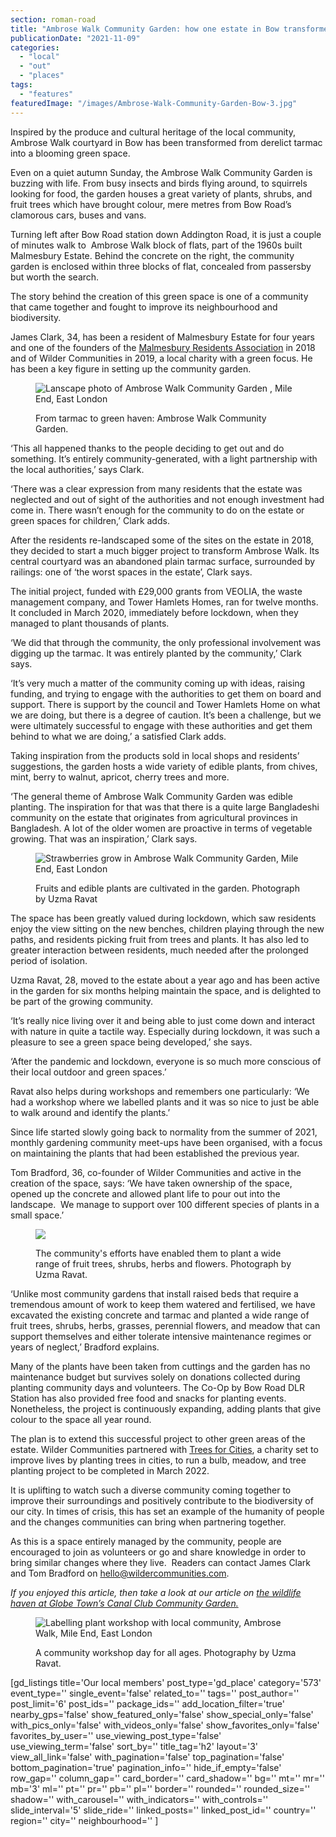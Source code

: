 ```yaml
---
section: roman-road
title: "Ambrose Walk Community Garden: how one estate in Bow transformed their landscape into a perfect pocket park"
publicationDate: "2021-11-09"
categories: 
  - "local"
  - "out"
  - "places"
tags: 
  - "features"
featuredImage: "/images/Ambrose-Walk-Community-Garden-Bow-3.jpg"
---
```


Inspired by the produce and cultural heritage of the local community, Ambrose Walk courtyard in Bow has been transformed from derelict tarmac into a blooming green space.

Even on a quiet autumn Sunday, the Ambrose Walk Community Garden is buzzing with life. From busy insects and birds flying around, to squirrels looking for food, the garden houses a great variety of plants, shrubs, and fruit trees which have brought colour, mere metres from Bow Road’s clamorous cars, buses and vans.

Turning left after Bow Road station down Addington Road, it is just a couple of minutes walk to  Ambrose Walk block of flats, part of the 1960s built Malmesbury Estate. Behind the concrete on the right, the community garden is enclosed within three blocks of flat, concealed from passersby but worth the search. 

The story behind the creation of this green space is one of a community that came together and fought to improve its neighbourhood and biodiversity.

James Clark, 34, has been a resident of Malmesbury Estate for four years and one of the founders of the [Malmesbury Residents Association](https://malmesburyresidents.com/) in 2018 and of Wilder Communities in 2019, a local charity with a green focus. He has been a key figure in setting up the community garden.

<figure>

![Lanscape photo of Ambrose Walk Community Garden , Mile End, East London](/images/Ambrose-Walk-Community-Garden-Bow-5-1024x683.jpg)

<figcaption>

From tarmac to green haven: Ambrose Walk Community Garden.

</figcaption>

</figure>

‘This all happened thanks to the people deciding to get out and do something. It’s entirely community-generated, with a light partnership with the local authorities,’ says Clark.

‘There was a clear expression from many residents that the estate was neglected and out of sight of the authorities and not enough investment had come in. There wasn’t enough for the community to do on the estate or green spaces for children,’ Clark adds.

After the residents re-landscaped some of the sites on the estate in 2018, they decided to start a much bigger project to transform Ambrose Walk. Its central courtyard was an abandoned plain tarmac surface, surrounded by railings: one of ‘the worst spaces in the estate’, Clark says.

The initial project, funded with £29,000 grants from VEOLIA, the waste management company, and Tower Hamlets Homes, ran for twelve months. It concluded in March 2020, immediately before lockdown, when they managed to plant thousands of plants.

‘We did that through the community, the only professional involvement was digging up the tarmac. It was entirely planted by the community,’ Clark says.

‘It’s very much a matter of the community coming up with ideas, raising funding, and trying to engage with the authorities to get them on board and support. There is support by the council and Tower Hamlets Home on what we are doing, but there is a degree of caution. It’s been a challenge, but we were ultimately successful to engage with these authorities and get them behind to what we are doing,’ a satisfied Clark adds.

Taking inspiration from the products sold in local shops and residents’ suggestions, the garden hosts a wide variety of edible plants, from chives, mint, berry to walnut, apricot, cherry trees and more.

‘The general theme of Ambrose Walk Community Garden was edible planting. The inspiration for that was that there is a quite large Bangladeshi community on the estate that originates from agricultural provinces in Bangladesh. A lot of the older women are proactive in terms of vegetable growing. That was an inspiration,’ Clark says.

<figure>

![Strawberries grow in Ambrose Walk Community Garden, Mile End, East London](/images/Ambrose-Walk-Community-Garden-Bow-2.jpg)

<figcaption>

Fruits and edible plants are cultivated in the garden. Photograph by Uzma Ravat

</figcaption>

</figure>

The space has been greatly valued during lockdown, which saw residents enjoy the view sitting on the new benches, children playing through the new paths, and residents picking fruit from trees and plants. It has also led to greater interaction between residents, much needed after the prolonged period of isolation. 

Uzma Ravat, 28, moved to the estate about a year ago and has been active in the garden for six months helping maintain the space, and is delighted to be part of the growing community.

‘It’s really nice living over it and being able to just come down and interact with nature in quite a tactile way. Especially during lockdown, it was such a pleasure to see a green space being developed,’ she says.

‘After the pandemic and lockdown, everyone is so much more conscious of their local outdoor and green spaces.’ 

Ravat also helps during workshops and remembers one particularly: ‘We had a workshop where we labelled plants and it was so nice to just be able to walk around and identify the plants.’

Since life started slowly going back to normality from the summer of 2021, monthly gardening community meet-ups have been organised, with a focus on maintaining the plants that had been established the previous year. 

Tom Bradford, 36, co-founder of Wilder Communities and active in the creation of the space, says: ‘We have taken ownership of the space, opened up the concrete and allowed plant life to pour out into the landscape.  We manage to support over 100 different species of plants in a small space.’

<figure>

![](/images/Ambrose-Walk-Community-Garden-Bow-6-1024x683.jpg)

<figcaption>

The community's efforts have enabled them to plant a wide range of fruit trees, shrubs, herbs and flowers. Photograph by Uzma Ravat.

</figcaption>

</figure>

‘Unlike most community gardens that install raised beds that require a tremendous amount of work to keep them watered and fertilised, we have excavated the existing concrete and tarmac and planted a wide range of fruit trees, shrubs, herbs, grasses, perennial flowers, and meadow that can support themselves and either tolerate intensive maintenance regimes or years of neglect,’ Bradford explains.

Many of the plants have been taken from cuttings and the garden has no maintenance budget but survives solely on donations collected during planting community days and volunteers. The Co-Op by Bow Road DLR Station has also provided free food and snacks for planting events. Nonetheless, the project is continuously expanding, adding plants that give colour to the space all year round. 

The plan is to extend this successful project to other green areas of the estate. Wilder Communities partnered with [Trees for Cities](https://www.treesforcities.org/), a charity set to improve lives by planting trees in cities, to run a bulb, meadow, and tree planting project to be completed in March 2022. 

It is uplifting to watch such a diverse community coming together to improve their surroundings and positively contribute to the biodiversity of our city. In times of crisis, this has set an example of the humanity of people and the changes communities can bring when partnering together.

As this is a space entirely managed by the community, people are encouraged to join as volunteers or go and share knowledge in order to bring similar changes where they live.  Readers can contact James Clark and Tom Bradford on [hello@wildercommunities.com](mailto:hello@wildercommunities.com).

_If you enjoyed this article, then take a look at our article on [the wildlife haven at Globe Town’s Canal Club Community Garden.](https://romanroadlondon.com/canal-club-community-garden/)_

<figure>

![Labelling plant workshop with local community, Ambrose Walk, Mile End, East London](/images/Ambrose-Walk-Community-Garden-Bow-4.jpg)

<figcaption>

A community workshop day for all ages. Photography by Uzma Ravat.

</figcaption>

</figure>

\[gd\_listings title='Our local members' post\_type='gd\_place' category='573' event\_type='' single\_event='false' related\_to='' tags='' post\_author='' post\_limit='6' post\_ids='' package\_ids='' add\_location\_filter='true' nearby\_gps='false' show\_featured\_only='false' show\_special\_only='false' with\_pics\_only='false' with\_videos\_only='false' show\_favorites\_only='false' favorites\_by\_user='' use\_viewing\_post\_type='false' use\_viewing\_term='false' sort\_by='' title\_tag='h2' layout='3' view\_all\_link='false' with\_pagination='false' top\_pagination='false' bottom\_pagination='true' pagination\_info='' hide\_if\_empty='false' row\_gap='' column\_gap='' card\_border='' card\_shadow='' bg='' mt='' mr='' mb='3' ml='' pt='' pr='' pb='' pl='' border='' rounded='' rounded\_size='' shadow='' with\_carousel='' with\_indicators='' with\_controls='' slide\_interval='5' slide\_ride='' linked\_posts='' linked\_post\_id='' country='' region='' city='' neighbourhood='' \]
